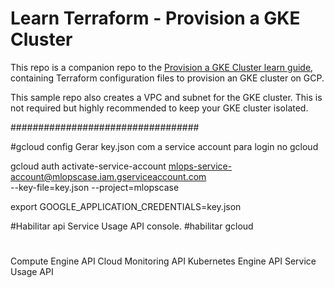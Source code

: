 # Learn Terraform - Provision a GKE Cluster

This repo is a companion repo to the [Provision a GKE Cluster learn guide](https://learn.hashicorp.com/terraform/kubernetes/provision-gke-cluster), containing Terraform configuration files to provision an GKE cluster on GCP.

This sample repo also creates a VPC and subnet for the GKE cluster. This is not
required but highly recommended to keep your GKE cluster isolated.

##################################

#gcloud config Gerar key.json com a service account para login no gcloud

gcloud auth activate-service-account mlops-service-account@mlopscase.iam.gserviceaccount.com \
 --key-file=key.json --project=mlopscase

export GOOGLE_APPLICATION_CREDENTIALS=key.json


#Habilitar api Service Usage API
console.
#habilitar gcloud 
#
Compute Engine API
Cloud Monitoring API
Kubernetes Engine API
Service Usage API